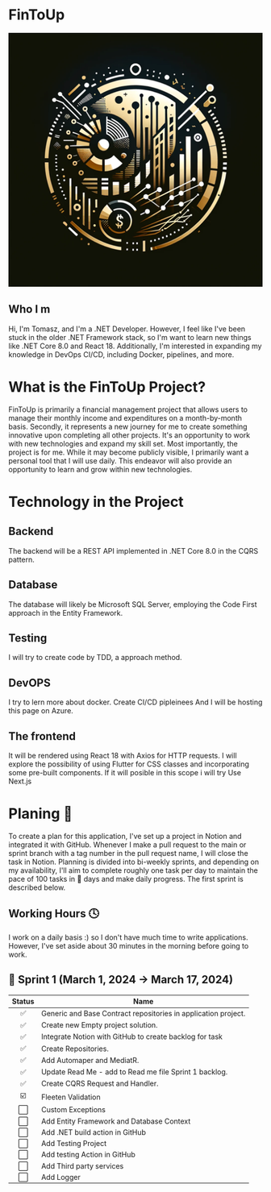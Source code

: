 # FinToUp

![](https://github.com/Yigrashill/FinToUp/blob/main/src/Images/Logo/FinToupSmall.png)


## Who I m
Hi, I'm Tomasz, and I'm a .NET Developer. However, I feel like I've been stuck in the older .NET Framework stack, so I'm want to learn new things like .NET Core 8.0 and React 18. Additionally, I'm interested in expanding my knowledge in DevOps CI/CD, including Docker, pipelines, and more.

# What is the FinToUp Project?
FinToUp is primarily a financial management project that allows users to manage their monthly income and expenditures on a month-by-month basis.
Secondly, it represents a new journey for me to create something innovative upon completing all other projects. It's an opportunity to work with new technologies and expand my skill set.
Most importantly, the project is for me. While it may become publicly visible, I primarily want a personal tool that I will use daily. This endeavor will also provide an opportunity to learn and grow within new technologies.


# Technology in the Project
## Backend
The backend will be a REST API implemented in .NET Core 8.0 in the CQRS pattern.

## Database
The database will likely be Microsoft SQL Server, employing the Code First approach in the Entity Framework.

## Testing 
I will try to create code by TDD, a approach method.


## DevOPS
I try to lern more about docker.
Create CI/CD pipleinees
And I will be hosting this page on Azure.

## The frontend
It will be rendered using React 18 with Axios for HTTP requests.
I will explore the possibility of using Flutter for CSS classes and incorporating some pre-built components.
If it will posible in this scope i will try Use Next.js

# Planing 🔁
To create a plan for this application, I've set up a project in Notion and integrated it with GitHub. Whenever I make a pull request to the main or sprint branch with a tag number in the pull request name, I will close the task in Notion. Planning is divided into bi-weekly sprints, and depending on my availability, I'll aim to complete roughly one task per day to maintain the pace of 100 tasks in :100: days and make daily progress. The first sprint is described below.

## Working Hours 🕓

I work on a daily basis :) so I don't have much time to write applications.
However, I've set aside about 30 minutes in the morning before going to work.

## 🔵 Sprint 1  (March 1, 2024 → March 17, 2024)

Status | Name
:---:| ---
✅| Generic and Base Contract repositories in application project.
✅| Create new Empty project solution.
✅| Integrate Notion with GitHub to create backlog for task
✅| Create Repositories.
✅| Add Automaper and MediatR.
✅| Update Read Me - add to Read me file Sprint 1 backlog.
✅| Create CQRS Request and Handler.
☑️| Fleeten Validation
⬜️| Custom Exceptions
⬜️| Add Entity Framework and Database Context
⬜️| Add .NET build action in GitHub
⬜️| Add Testing Project
⬜️| Add testing Action in GitHub
⬜️| Add Third party services
⬜️| Add Logger









